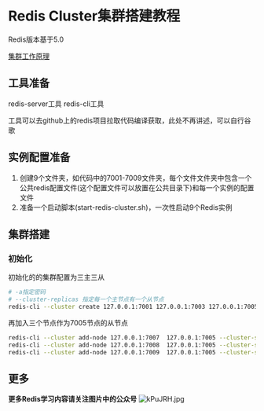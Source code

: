 # Redis Cluster集群搭建教程

Redis版本基于5.0

[集群工作原理](https://mp.weixin.qq.com/s?__biz=MzU4ODM1NjY5NQ==&mid=2247483711&idx=1&sn=a2750edad63b08fb31858f0a999e35af&chksm=fddf4c07caa8c511402c2875421d719b1d3fc873b9d55f2387e6b41f28b877e3693131e12b38&token=1103528493&lang=zh_CN#rd)

## 工具准备
redis-server工具
redis-cli工具

工具可以去github上的redis项目拉取代码编译获取，此处不再讲述，可以自行谷歌

## 实例配置准备
1. 创建9个文件夹，如代码中的7001-7009文件夹，每个文件文件夹中包含一个公共redis配置文件(这个配置文件可以放置在公共目录下)和每一个实例的配置文件
2. 准备一个启动脚本(start-redis-cluster.sh)，一次性启动9个Redis实例

## 集群搭建
### 初始化
初始化的的集群配置为三主三从
```bash
# -a指定密码
# --cluster-replicas 指定每一个主节点有一个从节点
redis-cli --cluster create 127.0.0.1:7001 127.0.0.1:7003 127.0.0.1:7005 127.0.0.1:7002 127.0.0.1:7004 127.0.0.1:7006 --cluster-replicas 1 -a 123456
```
再加入三个节点作为7005节点的从节点
```bash
redis-cli --cluster add-node 127.0.0.1:7007  127.0.0.1:7005 --cluster-slave --cluster-master-id <7005的NodeId> -a 123456
redis-cli --cluster add-node 127.0.0.1:7008  127.0.0.1:7005 --cluster-slave --cluster-master-id <7005的NodeId> -a 123456
redis-cli --cluster add-node 127.0.0.1:7009  127.0.0.1:7005 --cluster-slave --cluster-master-id <7005的NodeId> -a 123456
```

## 更多
**更多Redis学习内容请关注图片中的公众号**
![kPuJRH.jpg](https://s2.ax1x.com/2019/01/20/kPuJRH.jpg)